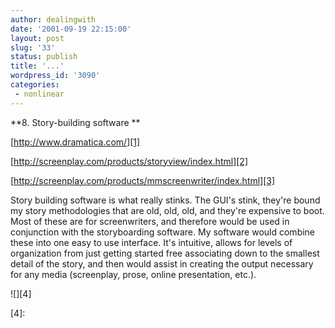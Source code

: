 ```yaml
---
author: dealingwith
date: '2001-09-19 22:15:00'
layout: post
slug: '33'
status: publish
title: '...'
wordpress_id: '3090'
categories:
 - nonlinear
---
```


**8. Story-building software **

[http://www.dramatica.com/][1]

[http://screenplay.com/products/storyview/index.html][2]

[http://screenplay.com/products/mmscreenwriter/index.html][3]


Story building software is what really stinks. The GUI's stink, they're bound
my story methodologies that are old, old, old, and they're expensive to boot.
Most of these are for screenwriters, and therefore would be used in
conjunction with the storyboarding software. My software would combine these
into one easy to use interface. It's intuitive, allows for levels of
organization from just getting started free associating down to the smallest
detail of the story, and then would assist in creating the output necessary
for any media (screenplay, prose, online presentation, etc.).

![][4]

   [1]: http://www.dramatica.com/

   [2]: http://screenplay.com/products/storyview/index.html

   [3]: http://screenplay.com/products/mmscreenwriter/index.html

   [4]:

